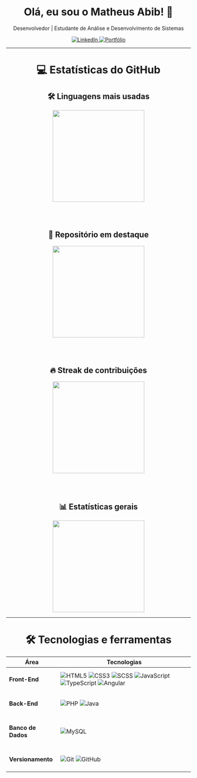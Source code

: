 <h1 align="center">Olá, eu sou o Matheus Abib! 👋</h1>

<p align="center">
  Desenvolvedor | Estudante de Análise e Desenvolvimento de Sistemas
</p>

<div align="center">
  <a href="https://www.linkedin.com/in/matheusabib/" target="_blank">
    <img src="https://img.shields.io/badge/LinkedIn-0077B5?style=for-the-badge&logo=linkedin&logoColor=white" alt="LinkedIn" />
  </a>
  <a href="https://matheus-abib-portifolio.up.railway.app/" target="_blank">
    <img src="https://img.shields.io/badge/Portfólio-000000?style=for-the-badge&logo=about-dot-me&logoColor=white" alt="Portfólio" />
  </a>
</div>


---

<div align="center">

  <h1>💻 Estatísticas do GitHub</h1>

  <!-- Linguagens mais usadas -->
  <h2>🛠 Linguagens mais usadas</h2>
  <img height="250em" src="https://github-readme-stats.vercel.app/api/top-langs/?username=MatheusAbib&layout=compact&langs_count=10&hide=jupyter%20notebook&theme=radical" />

  <br><br>

  <!-- Repositório em destaque -->
  <h2>📌 Repositório em destaque</h2>
  <img height="250em" src="https://github-readme-stats.vercel.app/api/pin/?username=MatheusAbib&repo=NOME_DO_REPO&theme=radical" />

  <br><br>

  <!-- Streak de contribuições -->
  <h2>🔥 Streak de contribuições</h2>
  <img height="250em" src="https://github-readme-streak-stats.herokuapp.com/?user=MatheusAbib&theme=radical" />

  <br><br>

  <!-- Estatísticas gerais -->
  <h2>📊 Estatísticas gerais</h2>
  <img height="250em" src="https://github-readme-stats.vercel.app/api?username=MatheusAbib&show_icons=true&count_private=true&theme=radical" />

</div>

---

<div align="center">
  <h1>🛠 Tecnologias e ferramentas</h1>
</div>

<div align="center">
  <table>
    <thead>
      <tr>
        <th><strong>Área</strong></th>
        <th><strong>Tecnologias</strong></th>
      </tr>
    </thead>
    <tbody>
      <tr>
        <td><strong><br>Front-End<br><br></strong></td>
        <td>
          <img src="https://img.shields.io/badge/-HTML5-E34F26?style=flat-square&logo=html5&logoColor=white" alt="HTML5" />
          <img src="https://img.shields.io/badge/-CSS3-1572B6?style=flat-square&logo=css3&logoColor=white" alt="CSS3" />
          <img src="https://img.shields.io/badge/-SCSS-CC6699?style=flat-square&logo=sass&logoColor=white" alt="SCSS" />
          <img src="https://img.shields.io/badge/-JavaScript-F7DF1E?style=flat-square&logo=javascript&logoColor=000" alt="JavaScript" />
          <img src="https://img.shields.io/badge/-TypeScript-3178C6?style=flat-square&logo=typescript&logoColor=white" alt="TypeScript" />
          <img src="https://img.shields.io/badge/-Angular-DD0031?style=flat-square&logo=angular&logoColor=white" alt="Angular" />
        </td>
      </tr>
      <tr>
        <td><strong><br>Back-End<br><br></strong></td>
        <td>
          <img src="https://img.shields.io/badge/-PHP-777BB4?style=flat-square&logo=php&logoColor=white" alt="PHP" />
          <img src="https://img.shields.io/badge/-Java-007396?style=flat-square&logo=java&logoColor=white" alt="Java" />
        </td>
      </tr>
      <tr>
        <td><strong><br>Banco de Dados<br><br></strong></td>
        <td>
          <img src="https://img.shields.io/badge/-MySQL-4479A1?style=flat-square&logo=mysql&logoColor=white" alt="MySQL" />
        </td>
      </tr>
      <tr>
        <td><strong><br>Versionamento<br><br></strong></td>
        <td>
          <img src="https://img.shields.io/badge/-Git-F05032?style=flat-square&logo=git&logoColor=white" alt="Git" />
          <img src="https://img.shields.io/badge/-GitHub-181717?style=flat-square&logo=github&logoColor=white" alt="GitHub" />
        </td>
      </tr>
    </tbody>
  </table>
</div>
